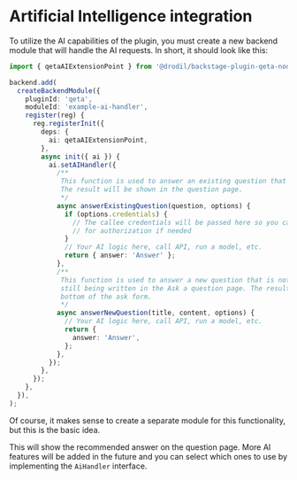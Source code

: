# Artificial Intelligence integration

To utilize the AI capabilities of the plugin, you must create a new backend module that will handle the AI requests.
In short, it should look like this:

```ts
import { qetaAIExtensionPoint } from '@drodil/backstage-plugin-qeta-node';

backend.add(
  createBackendModule({
    pluginId: 'qeta',
    moduleId: 'example-ai-handler',
    register(reg) {
      reg.registerInit({
        deps: {
          ai: qetaAIExtensionPoint,
        },
        async init({ ai }) {
          ai.setAIHandler({
            /**
             This function is used to answer an existing question that is already in the database.
             The result will be shown in the question page.
             */
            async answerExistingQuestion(question, options) {
              if (options.credentials) {
                // The callee credentials will be passed here so you can do additional checks
                // for authorization if needed
              }
              // Your AI logic here, call API, run a model, etc.
              return { answer: 'Answer' };
            },
            /**
             This function is used to answer a new question that is not in the database but is
             still being written in the Ask a question page. The result will be shown in the 
             bottom of the ask form.
             */
            async answerNewQuestion(title, content, options) {
              // Your AI logic here, call API, run a model, etc.
              return {
                answer: 'Answer',
              };
            },
          });
        },
      });
    },
  }),
);
```

Of course, it makes sense to create a separate module for this functionality, but this is the basic idea.

This will show the recommended answer on the question page. More AI features will be added in the future and you can
select which ones to use by implementing the `AiHandler` interface.
